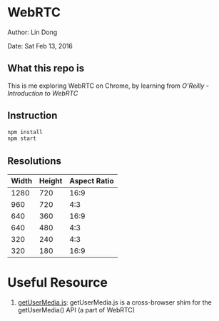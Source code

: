 # WebRTC

Author: Lin Dong

Date: Sat Feb 13, 2016


## What this repo is

This is me exploring WebRTC on Chrome, by learning from *O'Reilly - Introduction to WebRTC*


## Instruction

```bash
npm install
npm start
```

## Resolutions

| Width | Height | Aspect Ratio|
| ------| -------| ------------|
| 1280  |720     |16:9         |
| 960   |720     |4:3          |
| 640   |360     |16:9         |
| 640   |480     |4:3          |
| 320   |240     |4:3          |
| 320   |180     |16:9         |


# Useful Resource

1. [getUserMedia.js](https://github.com/addyosmani/getUserMedia.js/):
getUserMedia.js is a cross-browser shim for the getUserMedia() API (a part of
WebRTC)
